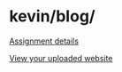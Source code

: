 # kevin/blog/

[Assignment details](/homework/blog)

[View your uploaded website](https://mpaulweeks.github.io/cfc2017/students/kevin/blog/)
